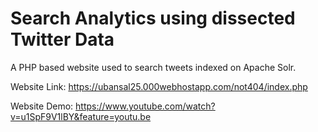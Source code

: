 # Search Analytics using dissected Twitter Data
A PHP based website used to search tweets indexed on Apache Solr.

Website Link:
https://ubansal25.000webhostapp.com/not404/index.php

Website Demo:
https://www.youtube.com/watch?v=u1SpF9V1lBY&feature=youtu.be

